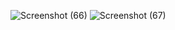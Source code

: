 
![Screenshot (66)](https://user-images.githubusercontent.com/49164567/85274772-05e54c80-b49d-11ea-84fc-c933ae89524e.png)
![Screenshot (67)](https://user-images.githubusercontent.com/49164567/85274775-07af1000-b49d-11ea-8236-ece73ef32f01.png)
